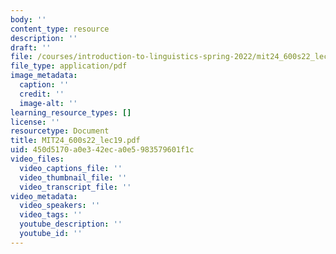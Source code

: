 ```yaml
---
body: ''
content_type: resource
description: ''
draft: ''
file: /courses/introduction-to-linguistics-spring-2022/mit24_600s22_lec19.pdf
file_type: application/pdf
image_metadata:
  caption: ''
  credit: ''
  image-alt: ''
learning_resource_types: []
license: ''
resourcetype: Document
title: MIT24_600s22_lec19.pdf
uid: 450d5170-a0e3-42ec-a0e5-983579601f1c
video_files:
  video_captions_file: ''
  video_thumbnail_file: ''
  video_transcript_file: ''
video_metadata:
  video_speakers: ''
  video_tags: ''
  youtube_description: ''
  youtube_id: ''
---
```

